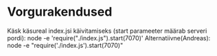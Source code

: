 # Vorgurakendused
Käsk käsureal index.jsi käivitamiseks (start parameeter määrab serveri pordi): node -e 'require("./index.js").start(7070)'
Alternatiivne(Andreas): node -e "require('./index.js').start(7070)"
